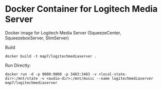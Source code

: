 # Docker Container for Logitech Media Server

Docker image for Logitech Media Server (SqueezeCenter, SqueezeboxServer, SlimServer)

Build
```
docker build -t map7/logitechmediaserver .
```


Run Directly:

```
docker run -d -p 9000:9000 -p 3483:3483 -v <local-state-dir>:/mnt/state -v <audio-dir>:/mnt/music --name logitechmediaserver map7/logitechmediaserver
```

